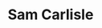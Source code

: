 ---
template: HomePage
title: Sam Carlisle
designation: Senior Outsource Manager, Microsoft Studios
description: "Plastic Wax are a great bunch of people to work with. Instinctively creative with deep technical knowhow - especially with game engines. Experience has honed their communication skills to melt away time zones, while playing to its advantages by creating client friendly delivery/feedback cycles. "
featuredImage: >-
  https://res.cloudinary.com/dhuii7xg2/image/upload/c_scale,f_auto,q_auto,w_auto/v1613385990/testimonials/Screen-Shot-2017-09-10-at-22.32_oz0jej.jp2
---